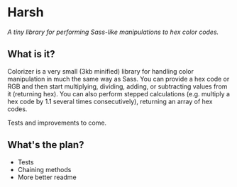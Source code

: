# Harsh

_A tiny library for performing Sass-like manipulations to hex color codes._

## What is it?

Colorizer is a very small (3kb minified) library for handling color manipulation in much the same way as Sass. You can provide a hex code or RGB and then start multiplying, dividing, adding, or subtracting values from it (returning hex). You can also perform stepped calculations (e.g. multiply a hex code by 1.1 several times consecutively), returning an array of hex codes.

Tests and improvements to come.

## What's the plan?

- Tests
- Chaining methods
- More better readme